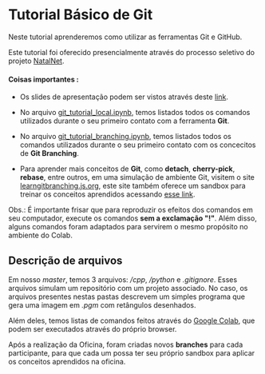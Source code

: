 # Tutorial Básico de Git

Neste tutorial aprenderemos como utilizar as ferramentas Git e GitHub.

Este tutorial foi oferecido presencialmente através do processo seletivo do projeto [NatalNet](https://github.com/Natalnet).

#### Coisas importantes :

- Os slides de apresentação podem ser vistos através deste [link](https://docs.google.com/presentation/d/1IH-N9yISdsewonJFyCP2ZzpO4xwAASVkQ_HSoTU0hW8/edit?usp=sharing).

- No arquivo [git_tutorial_local.ipynb](https://github.com/angelomarcelino/git-tutorial/blob/master/git_tutorial_local.ipynb), temos listados todos os comandos utilizados durante o seu primeiro contato com a ferramenta **Git**.

- No arquivo [git_tutorial_branching.ipynb](https://github.com/angelomarcelino/git-tutorial/blob/master/git_tutorial_branching.ipynb), temos listados todos os comandos utilizados durante o seu primeiro contato com os concecitos de **Git Branching**.

- Para aprender mais conceitos de **Git**, como **detach**, **cherry-pick**, **rebase**, entre outros, em uma simulação de ambiente Git, visitem o site [learngitbranching.js.org](https://learngitbranching.js.org/), este site também oferece um sandbox para treinar os conceitos aprendidos acessando [esse link](https://learngitbranching.js.org/?NODEMO).

Obs.: É importante frisar que para reproduzir os efeitos dos comandos em seu computador, execute os comandos **sem a exclamação "!"**. Além disso, alguns comandos foram adaptados para servirem o mesmo propósito no ambiente do Colab.

## Descrição de arquivos

Em nosso _master_, temos 3 arquivos: _/cpp_, _/python_ e _.gitignore_. Esses arquivos simulam um repositório com um projeto associado. No caso, os arquivos presentes nestas pastas descrevem um simples programa que gera uma imagem em _.pgm_ com retângulos desenhados.

Além deles, temos listas de comandos feitos através do [Google Colab](https://colab.research.google.com/), que podem ser executados através do próprio browser.

Após a realização da Oficina, foram criadas novos **branches** para cada participante, para que cada um possa ter seu próprio sandbox para aplicar os conceitos aprendidos na oficina.
